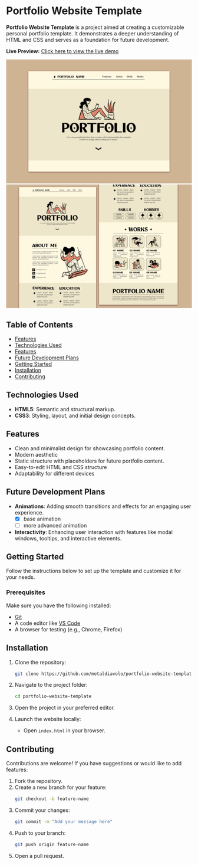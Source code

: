 # Portfolio Website Template  

**Portfolio Website Template** is a project aimed at creating a customizable personal portfolio template. It demonstrates a deeper understanding of HTML and CSS and serves as a foundation for future development.  

**Live Preview:** [Click here to view the live demo](https://metaldiavolo.github.io/portfolio-website-template/)  

![Homepage](assets/images/homepage-screenshot.png)
![Projects Section](assets/images/projects-screenshot.png)

## Table of Contents

- [Features](#features)
- [Technologies Used](#technologies-used)
- [Features](#features)
- [Future Development Plans](#future-development-plans)
- [Getting Started](#getting-started)
- [Installation](#installation)
- [Contributing](#contributing)

## Technologies Used  
- **HTML5**: Semantic and structural markup.  
- **CSS3**: Styling, layout, and initial design concepts.  

## Features  
- Clean and minimalist design for showcasing portfolio content.
- Modern aesthetic
- Static structure with placeholders for future portfolio content.
- Easy-to-edit HTML and CSS structure
- Adaptability for different devices

## Future Development Plans  
- **Animations**: Adding smooth transitions and effects for an engaging user experience.
     - [x] base animation
     - [ ] more advanced animation
         
- **Interactivity**: Enhancing user interaction with features like modal windows, tooltips, and interactive elements.  

## Getting Started

Follow the instructions below to set up the template and customize it for your needs.

### Prerequisites

Make sure you have the following installed:

- [Git](https://git-scm.com/)
- A code editor like [VS Code](https://code.visualstudio.com/)
- A browser for testing (e.g., Chrome, Firefox)

## Installation 
1. Clone the repository:
   ```bash
   git clone https://github.com/metaldiavolo/portfolio-website-template.git
   ```

2. Navigate to the project folder:
   ```bash
   cd portfolio-website-template
   ```

3. Open the project in your preferred editor.

4. Launch the website locally:
   - Open `index.html` in your browser.

## Contributing
Contributions are welcome! If you have suggestions or would like to add features:

1. Fork the repository.
2. Create a new branch for your feature:
   ```bash
   git checkout -b feature-name
   ```
3. Commit your changes:
   ```bash
   git commit -m "Add your message here"
   ```
4. Push to your branch:
   ```bash
   git push origin feature-name
   ```
5. Open a pull request.
